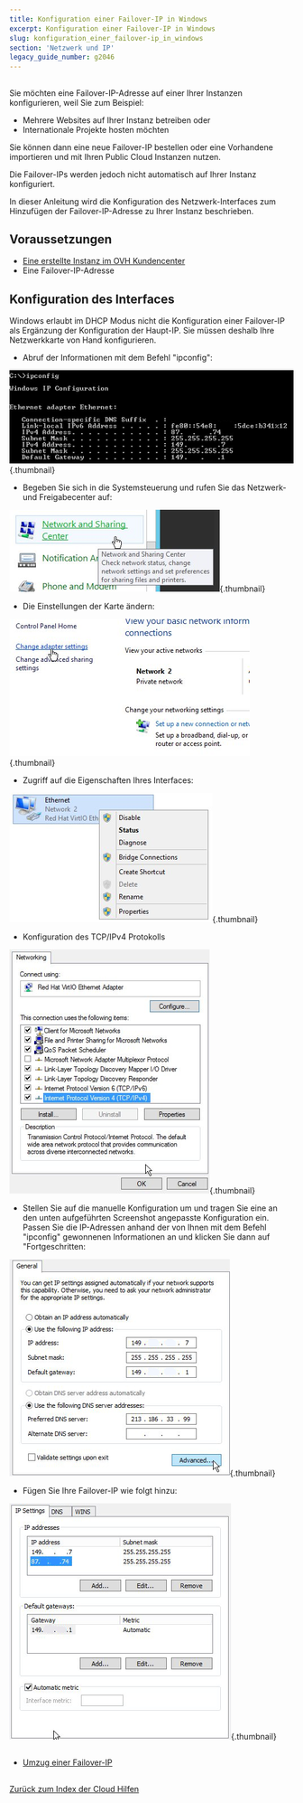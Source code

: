 ```yaml
---
title: Konfiguration einer Failover-IP in Windows
excerpt: Konfiguration einer Failover-IP in Windows
slug: konfiguration_einer_failover-ip_in_windows
section: 'Netzwerk und IP'
legacy_guide_number: g2046
---
```



## 
Sie möchten eine Failover-IP-Adresse auf einer Ihrer Instanzen konfigurieren, weil Sie zum Beispiel:


- Mehrere Websites auf Ihrer Instanz betreiben oder
- Internationale Projekte hosten möchten


Sie können dann eine neue Failover-IP bestellen oder eine Vorhandene importieren und mit Ihren Public Cloud Instanzen nutzen.

Die Failover-IPs werden jedoch nicht automatisch auf Ihrer Instanz konfiguriert. 

In dieser Anleitung wird die Konfiguration des Netzwerk-Interfaces zum Hinzufügen der Failover-IP-Adresse zu Ihrer Instanz beschrieben.


## Voraussetzungen

- [Eine erstellte Instanz im OVH Kundencenter]({legacy}1775)
- Eine Failover-IP-Adresse




## Konfiguration des Interfaces
Windows erlaubt im DHCP Modus nicht die Konfiguration einer Failover-IP als Ergänzung der Konfiguration der Haupt-IP.
Sie müssen deshalb Ihre Netzwerkkarte von Hand konfigurieren.


- Abruf der Informationen mit dem Befehl "ipconfig":



![](images/img_3609.jpg){.thumbnail}

- Begeben Sie sich in die Systemsteuerung und rufen Sie das Netzwerk- und Freigabecenter auf:



![](images/img_3602.jpg){.thumbnail}

- Die Einstellungen der Karte ändern:



![](images/img_3603.jpg){.thumbnail}

- Zugriff auf die Eigenschaften Ihres Interfaces:



![](images/img_3604.jpg){.thumbnail}

- Konfiguration des TCP/IPv4 Protokolls



![](images/img_3605.jpg){.thumbnail}

- Stellen Sie auf die manuelle Konfiguration um und tragen Sie eine an den unten aufgeführten Screenshot angepasste Konfiguration ein. Passen Sie die IP-Adressen anhand der von Ihnen mit dem Befehl "ipconfig" gewonnenen Informationen an und klicken Sie dann auf "Fortgeschritten:



![](images/img_3606.jpg){.thumbnail}

- Fügen Sie Ihre Failover-IP wie folgt hinzu:



![](images/img_3607.jpg){.thumbnail}


## 

- [Umzug einer Failover-IP]({legacy}1890)




## 
[Zurück zum Index der Cloud Hilfen]({legacy}1785)

